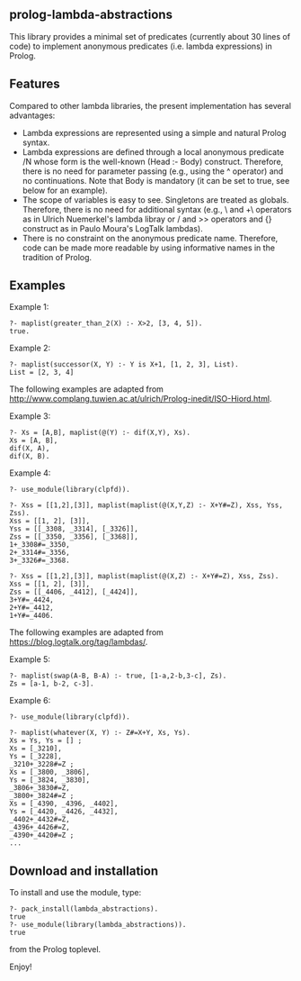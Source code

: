 ## prolog-lambda-abstractions
This library provides a minimal set of predicates (currently about 30 lines of code) to implement anonymous predicates (i.e. lambda expressions) in Prolog.


## Features

Compared to other lambda libraries, the present implementation has several advantages:
- Lambda expressions are represented using a simple and natural Prolog syntax.
- Lambda expressions are defined through a local anonymous predicate /N whose form is the well-known (Head :- Body) construct. Therefore, there is no need for parameter passing (e.g., using the ^ operator) and no continuations. Note that Body is mandatory (it can be set to true, see below for an example).
- The scope of variables is easy to see. Singletons are treated as globals. Therefore, there is no need for additional syntax (e.g., \ and +\ operators as in Ulrich Nuemerkel's lambda libray or / and >> operators and {} construct as in Paulo Moura's LogTalk lambdas).
- There is no constraint on the anonymous predicate name. Therefore, code can be made more readable by using informative names in the tradition of Prolog.


## Examples

Example 1:
```
?- maplist(greater_than_2(X) :- X>2, [3, 4, 5]).
true.
```

Example 2:
```
?- maplist(successor(X, Y) :- Y is X+1, [1, 2, 3], List).
List = [2, 3, 4]
```

The following examples are adapted from http://www.complang.tuwien.ac.at/ulrich/Prolog-inedit/ISO-Hiord.html.

Example 3:
```
?- Xs = [A,B], maplist(@(Y) :- dif(X,Y), Xs).
Xs = [A, B],
dif(X, A),
dif(X, B).
```

Example 4:
```
?- use_module(library(clpfd)).

?- Xss = [[1,2],[3]], maplist(maplist(@(X,Y,Z) :- X+Y#=Z), Xss, Yss, Zss).
Xss = [[1, 2], [3]],
Yss = [[_3308, _3314], [_3326]],
Zss = [[_3350, _3356], [_3368]],
1+_3308#=_3350,
2+_3314#=_3356,
3+_3326#=_3368.

?- Xss = [[1,2],[3]], maplist(maplist(@(X,Z) :- X+Y#=Z), Xss, Zss).
Xss = [[1, 2], [3]],
Zss = [[_4406, _4412], [_4424]],
3+Y#=_4424,
2+Y#=_4412,
1+Y#=_4406.
```

The following examples are adapted from https://blog.logtalk.org/tag/lambdas/.

Example 5:
```
?- maplist(swap(A-B, B-A) :- true, [1-a,2-b,3-c], Zs).
Zs = [a-1, b-2, c-3].
```

Example 6:
```
?- use_module(library(clpfd)).

?- maplist(whatever(X, Y) :- Z#=X+Y, Xs, Ys).
Xs = Ys, Ys = [] ;
Xs = [_3210],
Ys = [_3228],
_3210+_3228#=Z ;
Xs = [_3800, _3806],
Ys = [_3824, _3830],
_3806+_3830#=Z,
_3800+_3824#=Z ;
Xs = [_4390, _4396, _4402],
Ys = [_4420, _4426, _4432],
_4402+_4432#=Z,
_4396+_4426#=Z,
_4390+_4420#=Z ;
...
```

## Download and installation

To install and use the module, type:
```
?- pack_install(lambda_abstractions).
true
?- use_module(library(lambda_abstractions)).
true
```
from the Prolog toplevel.

Enjoy!
